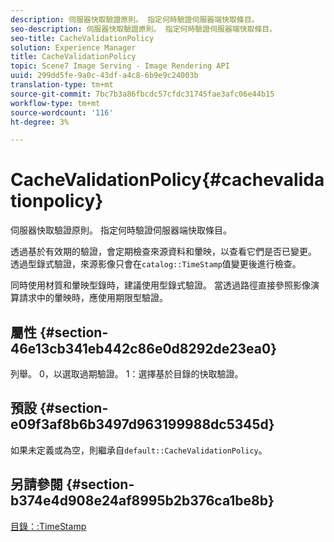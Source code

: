 ```yaml
---
description: 伺服器快取驗證原則。 指定何時驗證伺服器端快取條目。
seo-description: 伺服器快取驗證原則。 指定何時驗證伺服器端快取條目。
seo-title: CacheValidationPolicy
solution: Experience Manager
title: CacheValidationPolicy
topic: Scene7 Image Serving - Image Rendering API
uuid: 299dd5fe-9a0c-43df-a4c8-6b9e9c24003b
translation-type: tm+mt
source-git-commit: 7bc7b3a86fbcdc57cfdc31745fae3afc06e44b15
workflow-type: tm+mt
source-wordcount: '116'
ht-degree: 3%

---
```



# CacheValidationPolicy{#cachevalidationpolicy}

伺服器快取驗證原則。 指定何時驗證伺服器端快取條目。

透過基於有效期的驗證，會定期檢查來源資料和暈映，以查看它們是否已變更。 透過型錄式驗證，來源影像只會在`catalog::TimeStamp`值變更後進行檢查。

同時使用材質和暈映型錄時，建議使用型錄式驗證。 當透過路徑直接參照影像演算請求中的暈映時，應使用期限型驗證。

## 屬性 {#section-46e13cb341eb442c86e0d8292de23ea0}

列舉。 0，以選取過期驗證。 1：選擇基於目錄的快取驗證。

## 預設 {#section-e09f3af8b6b3497d963199988dc5345d}

如果未定義或為空，則繼承自`default::CacheValidationPolicy`。

## 另請參閱 {#section-b374e4d908e24af8995b2b376ca1be8b}

[目錄：:TimeStamp](../../../../../ir-api/material-cat/image-rendering-api-ref/c-ir-material-catalog/c-ir-material-data-reference/r-ir-timestamp-dataref.md#reference-6daf7973dc4f4b4e9e8165756db7c319)
